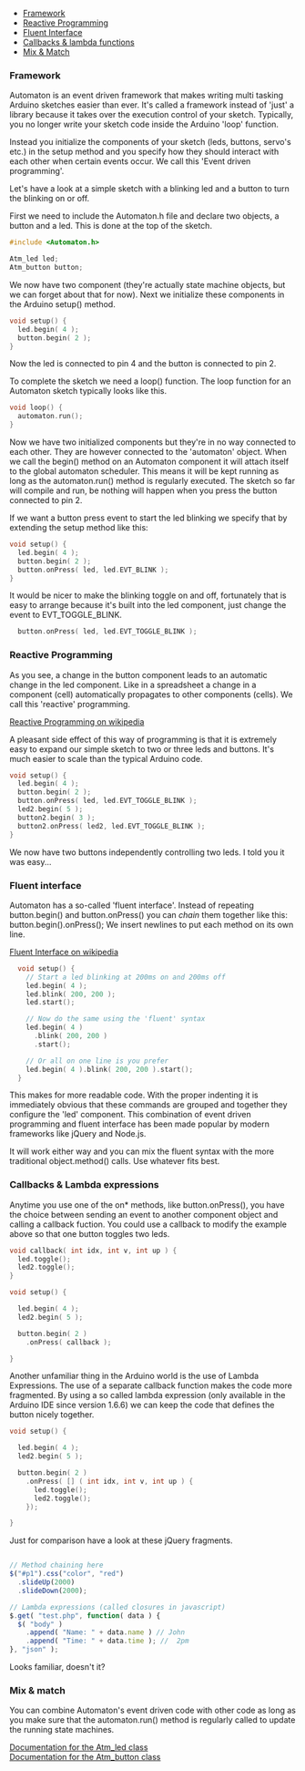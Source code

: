 * [Framework](#framework)
* [Reactive Programming ](#reactive-programming)
* [Fluent Interface](#fluent-interface)
* [Callbacks & lambda functions](#callbacks--lambda-functions)
* [Mix & Match](#mix--match)

### Framework ###

Automaton is an event driven framework that makes writing multi tasking Arduino sketches easier than ever. It's called a framework instead of 'just' a library because it takes over the execution control of your sketch. Typically, you no longer write your sketch code inside the Arduino 'loop' function.

Instead you initialize the components of your sketch (leds, buttons, servo's etc.) in the setup method and you specify how they should interact with each other when certain events occur. We call this 'Event driven programming'.

Let's have a look at a simple sketch with a blinking led and a button to turn the blinking on or off.

First we need to include the Automaton.h file and declare two objects, a button and a led. This is done at the top of the sketch.

```c++
#include <Automaton.h>

Atm_led led;
Atm_button button;

```

We now have two component (they're actually state machine objects, but we can forget about that for now). Next we initialize these components in the Arduino setup() method.

```c++
void setup() {
  led.begin( 4 );
  button.begin( 2 );
}
```

Now the led is connected to pin 4 and the button is connected to pin 2.

To complete the sketch we need a loop() function. The loop function for an Automaton sketch typically looks like this.

```c++
void loop() {
  automaton.run();
}
```

Now we have two initialized components but they're in no way connected to each other. They are however connected to the 'automaton' object. When we call the begin() method on an Automaton component it will attach itself to the global automaton scheduler. This means it will be kept running as long as the automaton.run() method is regularly executed. The sketch so far will compile and run, be nothing will happen when you press the button connected to pin 2.

If we want a button press event to start the led blinking we specify that by extending the setup method like this:

```c++
void setup() {
  led.begin( 4 );
  button.begin( 2 );
  button.onPress( led, led.EVT_BLINK );
}
```

It would be nicer to make the blinking toggle on and off, fortunately that is easy to arrange because it's built into the led component, just change the event to EVT_TOGGLE_BLINK.

```c++
  button.onPress( led, led.EVT_TOGGLE_BLINK );
```

### Reactive Programming ###

As you see, a change in the button component leads to an automatic change in the led component. Like in a spreadsheet a change in a component (cell) automatically propagates to other components (cells). We call this 'reactive' programming. 

[Reactive Programming on wikipedia](https://en.m.wikipedia.org/wiki/Reactive_programming)

A pleasant side effect of this way of programming is that it is extremely easy to expand our simple sketch to two or three leds and buttons. It's much easier to scale than the typical Arduino code.

```c++
void setup() {
  led.begin( 4 );
  button.begin( 2 );
  button.onPress( led, led.EVT_TOGGLE_BLINK );
  led2.begin( 5 );
  button2.begin( 3 );
  button2.onPress( led2, led.EVT_TOGGLE_BLINK );
}
```

We now have two buttons independently controlling two leds. I told you it was easy...

### Fluent interface ###

Automaton has a so-called 'fluent interface'. Instead of repeating button.begin() and button.onPress() you can *chain* them together like this: button.begin().onPress(); We insert newlines to put each method on its own line.

[Fluent Interface on wikipedia](https://en.m.wikipedia.org/wiki/Fluent_interface)

```c++
  void setup() {
    // Start a led blinking at 200ms on and 200ms off
    led.begin( 4 );
    led.blink( 200, 200 ); 
    led.start();

    // Now do the same using the 'fluent' syntax
    led.begin( 4 )
      .blink( 200, 200 )
      .start();

    // Or all on one line is you prefer
    led.begin( 4 ).blink( 200, 200 ).start();
  }
```

This makes for more readable code. With the proper indenting it is immediately obvious that these commands are grouped and together they configure the 'led' component. This combination of event driven programming and fluent interface has been made popular by modern frameworks like jQuery and Node.js.

It will work either way and you can mix the fluent syntax with the more traditional object.method() calls. Use whatever fits best. 

### Callbacks & Lambda expressions ###

Anytime you use one of the on* methods, like button.onPress(), you have the choice between sending an event to another component object and calling a callback fuction. You could use a callback to modify the example above so that one button toggles two leds.

```c++
void callback( int idx, int v, int up ) {
  led.toggle();
  led2.toggle();
}

void setup() {

  led.begin( 4 );
  led2.begin( 5 );

  button.begin( 2 )
    .onPress( callback );

}
```

Another unfamiliar thing in the Arduino world is the use of Lambda Expressions.
The use of a separate callback function makes the code more fragmented. By using a so called lambda expression (only available in the Arduino IDE since version 1.6.6) we can keep the code that defines the button nicely together.

```c++
void setup() {

  led.begin( 4 );
  led2.begin( 5 );

  button.begin( 2 )
    .onPress( [] ( int idx, int v, int up ) {
      led.toggle();
      led2.toggle();
    });

}
```

Just for comparison have a look at these jQuery fragments.

```javascript

// Method chaining here
$("#p1").css("color", "red")
  .slideUp(2000)
  .slideDown(2000);

// Lambda expressions (called closures in javascript)
$.get( "test.php", function( data ) {
  $( "body" )
    .append( "Name: " + data.name ) // John
    .append( "Time: " + data.time ); //  2pm
}, "json" );

```

Looks familiar, doesn't it?

### Mix & match ###

You can combine Automaton's event driven code with other code as long as you make sure that the automaton.run() method is regularly called to update the running state machines.

[Documentation for the Atm_led class](/tinkerspy/Automaton/wiki/The-led-machine)  
[Documentation for the Atm_button class](/tinkerspy/Automaton/wiki/The-button-machine)